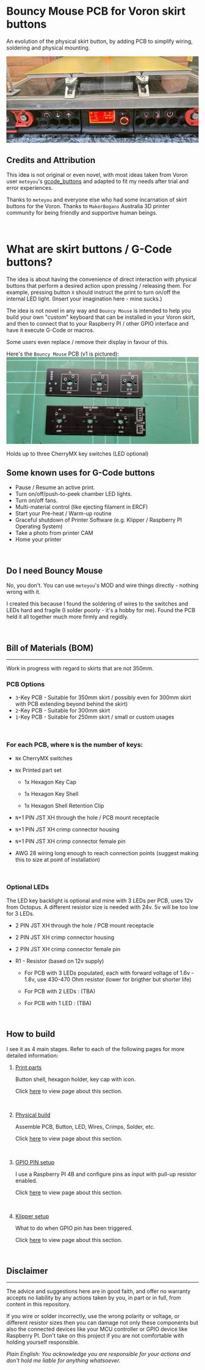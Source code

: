 # Bouncy Mouse PCB for Voron skirt buttons
An evolution of the physical skirt button, by adding PCB to simplify wiring, soldering and physical mounting. 

![2x Bouncy Mouse PCB installed](Images/Installed_350mm_Skirt.jpg)  

## Credits and Attribution
This idea is not original or even novel, with most ideas taken from Voron user `meteyou`'s [gcode_buttons](https://github.com/VoronDesign/VoronUsers/blob/master/legacy_printers/printer_mods/README.md) and adapted to fit my needs after trial and error experiences.

Thanks to `meteyou` and everyone else who had some incarnation of skirt buttons for the Voron. Thanks to `MakerBogans` Australia 3D printer community for being friendly and supportive human beings.

<br/>

# What are skirt buttons / G-Code buttons?
The idea is about having the convenience of direct interaction with physical buttons that perform a desired action upon pressing / releasing them. For example, pressing button `X` should instruct the print to turn on/off the internal LED light. (Insert your imagination here - mine sucks.)

The idea is not novel in any way and `Bouncy Mouse` is intended to help you build your own "custom" keyboard that can be installed in your Voron skirt, and then to connect that to your Raspberry PI / other GPIO interface and have it execute G-Code or macros.

Some users even replace / remove their display in favour of this.

Here's the `Bouncy Mouse` PCB (v1 is pictured):
![Bouncy Mouse PCB v1](Images/BouncyMousePCBv1.jpg)

Holds up to three CherryMX key switches (LED optional)

## Some known uses for G-Code buttons
- Pause / Resume an active print.
- Turn on/off/push-to-peek chamber LED lights.
- Turn on/off fans.
- Multi-material control (like ejecting filament in ERCF) 
- Start your Pre-heat / Warm-up routine
- Graceful shutdown of Printer Software (e.g. Klipper / Raspberry PI Operating System)
- Take a photo from printer CAM
- Home your printer

<br/>

## Do I need Bouncy Mouse
No, you don't. You can use `meteyou`'s MOD and wire things directly - nothing wrong with it.

I created this because I found the soldering of wires to the switches and LEDs hard and fragile (I solder poorly - it's a hobby for me). Found the PCB held it all together much more firmly and regidly.

<br/>


## Bill of Materials (BOM)
---
Work in progress with regard to skirts that are not 350mm.

### PCB Options
* `3`-Key PCB - Suitable for 350mm skirt / possibly even for 300mm skirt with PCB extending beyond behind the skirt)
* `2`-Key PCB - Suitable for 300mm skirt
* `1`-Key PCB - Suitable for 250mm skirt / small or custom usages

<br/>

### For each PCB, where `N` is the number of keys:
* `N`x CherryMX switches

* `N`x Printed part set
    * 1x Hexagon Key Cap

    * 1x Hexagon Key Shell

    * 1x Hexagon Shell Retention Clip

* `N`+1 PIN JST XH through the hole / PCB mount receptacle

* `N`+1 PIN JST XH crimp connector housing

* `N`+1 PIN JST XH crimp connector female pin

* AWG 28 wiring long enough to reach connection points (suggest making this to size at point of installation)

<br/>

### Optional LEDs
The LED key backlight is optional and mine with 3 LEDs per PCB, uses 12v from Octopus. A different resistor size is needed with 24v.
5v will be too low for 3 LEDs.

* 2 PIN JST XH through the hole / PCB mount receptacle

* 2 PIN JST XH crimp connector housing

* 2 PIN JST XH crimp connector female pin

* R1 - Resistor (based on 12v supply)

    * For PCB with 3 LEDs populated, each with forward voltage of 1.6v - 1.8v, use 430-470 Ohm resistor (lower for brigther but shorter life)

    * For PCB with 2 LEDs : (TBA)

    * For PCB with 1 LED : (TBA)

<br/>


## How to build
I see it as 4 main stages. 
Refer to each of the following pages for more detailed information:
1. [Print parts](./Stage1.md)

    Button shell, hexagon holder, key cap with icon.
    
    Click [here](./Stage1.md) to view page about this section.

    <br/>

2. [Physical build](./Stage2.md)
    
    Assemble PCB, Button, LED, Wires, Crimps, Solder, etc.
    
    Click [here](./Stage1.md) to view page about this section.

    <br/>

3. [GPIO PIN setup](./Stage3.md)

    I use a Raspberry PI 4B and configure pins as input with pull-up resistor enabled.

    Click [here](./Stage1.md) to view page about this section.

    <br/>

4. [Klipper setup](./Stage4.md)

    What to do when GPIO pin has been triggered.

    Click [here](./Stage1.md) to view page about this section.


<br/>


## Disclaimer
___
The advice and suggestions here are in good faith, and offer no warranty accepts no liability by any actions taken by you, in part or in full, from content in this repository.

If you wire or solder incorrectly, use the wrong polarity or voltage, or different resistor sizes then you can damage not only these components but also the connected devices like your MCU controller or GPIO device like Raspberry PI. Don't take on this project if you are not comfortable with holding yourself responsible. 

*Plain English: You acknowledge you are responsible for your actions and don't hold me liable for anything whatsoever.*
